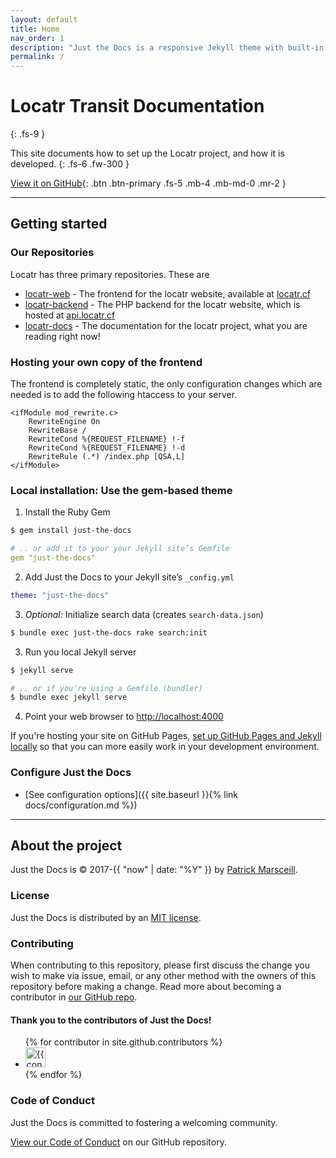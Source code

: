 ```yaml
---
layout: default
title: Home
nav_order: 1
description: "Just the Docs is a responsive Jekyll theme with built-in search that is easily customizable and hosted on GitHub Pages."
permalink: /
---
```


# Locatr Transit Documentation
{: .fs-9 }

This site documents how to set up the Locatr project, and how it is developed.
{: .fs-6 .fw-300 }

[View it on GitHub](https://github.com/locatrtransit){: .btn .btn-primary .fs-5 .mb-4 .mb-md-0 .mr-2 }

---

## Getting started

### Our Repositories

Locatr has three primary repositories. These are
- [locatr-web](https://github.com/locatrtransit/locatr-web) - The frontend for the locatr website, available at [locatr.cf](https://locatr.cf)
- [locatr-backend](https://github.com/locatrtransit/locatr-web) - The PHP backend for the locatr website, which is hosted at [api.locatr.cf](https://api.locatr.cf)
- [locatr-docs](https://github.com/locatrtransit/locatr-docs) - The documentation for the locatr project, what you are reading right now!

### Hosting your own copy of the frontend

The frontend is completely static, the only configuration changes which are needed is to add the following htaccess to your server.

```
<ifModule mod_rewrite.c>
    RewriteEngine On
    RewriteBase /
    RewriteCond %{REQUEST_FILENAME} !-f
    RewriteCond %{REQUEST_FILENAME} !-d
    RewriteRule (.*) /index.php [QSA,L]
</ifModule>
```

### Local installation: Use the gem-based theme

1. Install the Ruby Gem
```bash
$ gem install just-the-docs
```
```yaml
# .. or add it to your your Jekyll site’s Gemfile
gem "just-the-docs"
```
2. Add Just the Docs to your Jekyll site’s `_config.yml`
```yaml
theme: "just-the-docs"
```
3. _Optional:_ Initialize search data (creates `search-data.json`)
```bash
$ bundle exec just-the-docs rake search:init
```
3. Run you local Jekyll server
```bash
$ jekyll serve
```
```bash
# .. or if you're using a Gemfile (bundler)
$ bundle exec jekyll serve
```
4. Point your web browser to [http://localhost:4000](http://localhost:4000)

If you're hosting your site on GitHub Pages, [set up GitHub Pages and Jekyll locally](https://help.github.com/en/articles/setting-up-your-github-pages-site-locally-with-jekyll) so that you can more easily work in your development environment.

### Configure Just the Docs

- [See configuration options]({{ site.baseurl }}{% link docs/configuration.md %})

---

## About the project

Just the Docs is &copy; 2017-{{ "now" | date: "%Y" }} by [Patrick Marsceill](http://patrickmarsceill.com).

### License

Just the Docs is distributed by an [MIT license](https://github.com/pmarsceill/just-the-docs/tree/master/LICENSE.txt).

### Contributing

When contributing to this repository, please first discuss the change you wish to make via issue,
email, or any other method with the owners of this repository before making a change. Read more about becoming a contributor in [our GitHub repo](https://github.com/pmarsceill/just-the-docs#contributing).

#### Thank you to the contributors of Just the Docs!

<ul class="list-style-none">
{% for contributor in site.github.contributors %}
  <li class="d-inline-block mr-1">
     <a href="{{ contributor.html_url }}"><img src="{{ contributor.avatar_url }}" width="32" height="32" alt="{{ contributor.login }}"/></a>
  </li>
{% endfor %}
</ul>

### Code of Conduct

Just the Docs is committed to fostering a welcoming community.

[View our Code of Conduct](https://github.com/pmarsceill/just-the-docs/tree/master/CODE_OF_CONDUCT.md) on our GitHub repository.

